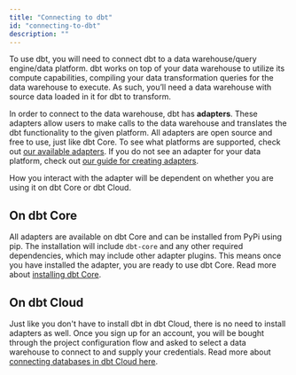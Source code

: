 ```yaml
---
title: "Connecting to dbt"
id: "connecting-to-dbt"
description: ""
---
```


To use dbt, you will need to connect dbt to a data warehouse/query engine/data platform. dbt works on top of your data warehouse to utilize its compute capabilities, compiling your data transformation queries for the data warehouse to execute. As such, you’ll need a data warehouse with source data loaded in it for dbt to transform. 

In order to connect to the data warehouse, dbt has **adapters**. These adapters allow users to make calls to the data warehouse and translates the dbt functionality to the given platform. All adapters are open source and free to use, just like dbt Core. To see what platforms are supported, check out [our available adapters](/docs/connecting-to-dbt/selecting-an-available-adapter). If you do not see an adapter for your data platform, check out [our guide for creating adapters](docs/connecting-to-dbt/building-a-new-adapter).

How you interact with the adapter will be dependent on whether you are using it on dbt Core or dbt Cloud.

## On dbt Core

All adapters are available on dbt Core and can be installed from PyPi using pip. The installation will include `dbt-core` and any other required dependencies, which may include other adapter plugins. This means once you have installed the adapter, you are ready to use dbt Core. Read more about [installing dbt Core](dbt-cli/install/overview).

## On dbt Cloud 

Just like you don't have to install dbt in dbt Cloud, there is no need to install adapters as well. Once you sign up for an account, you will be bought through the project configuration flow and asked to select a data warehouse to connect to and supply your credentials. Read more about [connecting databases in dbt Cloud here](website/docs/docs/dbt-cloud/cloud-configuring-dbt-cloud/connecting-your-database).
